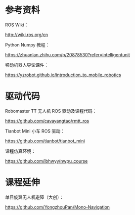 # 参考资料

ROS Wiki：

http://wiki.ros.org/cn

Python Numpy 教程：

https://zhuanlan.zhihu.com/p/20878530?refer=intelligentunit

移动机器人导论课件：

https://yzrobot.github.io/introduction_to_mobile_robotics

# 驱动代码

Robomaster TT 无人机 ROS 驱动及课程代码：

https://github.com/cavayangtao/rmtt_ros

Tianbot Mini 小车 ROS 驱动：

https://github.com/tianbot/tianbot_mini

课程仿真环境：

https://github.com/lbhwyy/nwpu_course

# 课程延伸

单目旋翼无人机避障（大创）：

https://github.com/YongzhouPan/Mono-Navigation


